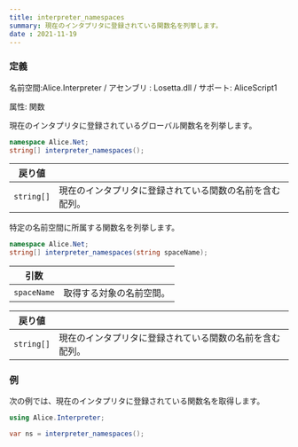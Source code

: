 ```yaml
---
title: interpreter_namespaces
summary: 現在のインタプリタに登録されている関数名を列挙します。
date : 2021-11-19
---
```

### 定義
名前空間:Alice.Interpreter / アセンブリ : Losetta.dll / サポート: AliceScript1

属性: 関数

現在のインタプリタに登録されているグローバル関数名を列挙します。

```cs title="AliceScript"
namespace Alice.Net;
string[] interpreter_namespaces();
```

|戻り値| |
|-|-|
|`string[]`|現在のインタプリタに登録されている関数の名前を含む配列。|

特定の名前空間に所属する関数名を列挙します。

```cs title="AliceScript"
namespace Alice.Net;
string[] interpreter_namespaces(string spaceName);
```

|引数| |
|-|-|
|`spaceName`|取得する対象の名前空間。|

|戻り値| |
|-|-|
|`string[]`|現在のインタプリタに登録されている関数の名前を含む配列。|

### 例
次の例では、現在のインタプリタに登録されている関数名を取得します。

```cs title="AliceScript"
using Alice.Interpreter;

var ns = interpreter_namespaces();
```